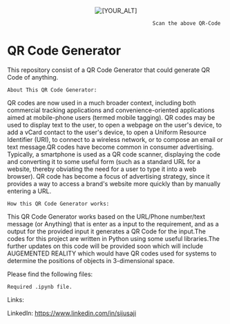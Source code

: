  <p align="center">
   <img src="https://user-images.githubusercontent.com/69902485/141648084-3a5fd335-de11-4632-887f-7f43a0333759.PNG" alt="[YOUR_ALT]"/>
</p>    

                                                   Scan the above QR-Code 

# QR Code Generator

This repository consist of a QR Code Generator that could generate QR Code of anything.



    About This QR Code Generator:

QR codes are now used in a much broader context, including both commercial tracking applications and convenience-oriented applications aimed at mobile-phone users (termed mobile tagging). QR codes may be used to display text to the user, to open a webpage on the user's device, to add a vCard contact to the user's device, to open a Uniform Resource Identifier (URI), to connect to a wireless network, or to compose an email or text message.QR codes have become common in consumer advertising. Typically, a smartphone is used as a QR code scanner, displaying the code and converting it to some useful form (such as a standard URL for a website, thereby obviating the need for a user to type it into a web browser). QR code has become a focus of advertising strategy, since it provides a way to access a brand's website more quickly than by manually entering a URL.



    How this QR Code Generator works:

This QR Code Generator works based on the URL/Phone number/text message (or Anything) that is enter as a input to the requirement, and as a output for the provided input it generates a QR Code for the input.The codes for this project are written in Python using some useful libraries.The further updates on this code will be provided soon which will include AUGEMENTED REALITY which would have QR codes used for systems to determine the positions of objects in 3-dimensional space.



Please find the following files:

    Required .ipynb file.
    

Links:

LinkedIn: https://www.linkedin.com/in/sijusaji

